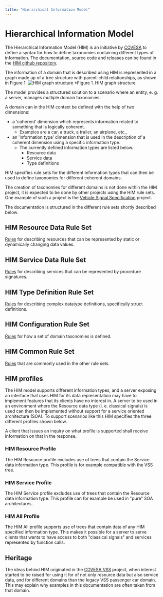 ```yaml
---
title: "Hierarchical Information Model"
---
```

# Hierarchical Information Model

The Hierarchical Information Model (HIM) is an initiative by [COVESA](https://www.covesa.global/) to define a syntax for how to define taxonomies containing different types of information.
The documentation, source code and releases can be found in the [HIM github repository](https://github.com/COVESA/hierarchical_information_model).

The information of a domain that is described using HIM is represented in a graph made up of a tree structure with parent-child relationships,
as shown in Figure 1.
![HIM graph structure](/hierarchical_information_model/images/him_graph_structure.png?width=25pc)
*Figure 1. HIM graph structure

The model provides a structured solution to a scenario where an entity, e. g. a server, manages multiple domain taxonomies.

A domain can in the HIM context be defined with the help of two dimensions:
- a 'coherent' dimension which represents information related to something that is logically coherent.
  - Examples are a car, a truck, a trailer, an airplane, etc.,
- an 'information type' dimension that is used in the description of a coherent dimension using a specific information type.
  - The currently defined information types are listed below.
    - Resource data
    - Service data
    - Type definitions

HIM specifies rule sets for the different information types that can then be used to define taxonomies for different coherent domains.

The creation of taxonomies for different domains is not done within the HIM project, it is expected to be done by other projects using the HIM rule sets.
One example of such a project is the [Vehicle Signal Specification](https://github.com/COVESA/vehicle_signal_specification) project.

The documentation is structured in the different rule sets shortly described below.

## HIM Resource Data Rule Set
[Rules](/hierarchical_information_model/resource_data_rule_set/) for describing resources that can be represented by static or dynamically changing data values.

## HIM Service Data Rule Set
[Rules](/hierarchical_information_model/service_data_rule_set/) for describing services that can be represented by procedure signatures.

## HIM Type Definition Rule Set
[Rules](/hierarchical_information_model/type_definition_rule_set/) for describing complex datatype definitions, specifically struct definitions.

## HIM Configuration Rule Set
[Rules](/hierarchical_information_model/configuration_rule_set/) for how a set of domain taxonomies is defined. 

## HIM Common Rule Set
[Rules](/hierarchical_information_model/common_rule_set/) that are commonly used in the other rule sets.

## HIM profiles
The HIM model supports different information types,
and a server exposing an interface that uses HIM for its data representation may have to implement features that its clients have no interest in.
A server to be used in an environment where the Resource data type (i. e. classical signals) is used can then be
implemented without support for a service oriented architecture (SOA).
To support scenarios like this HIM specifies the three different profiles shown below.

A client that issues an inquiry on what profile is supported shall receive information on that in the response.

### HIM Resource Profile
The HIM Resource profile excludes use of trees that contain the Service data information type.
This profile is for example compatible with the VSS tree.

### HIM Service Profile
The HIM Service profile excludes use of trees that contain the Resource data information type.
This profile can for example be used in "pure" SOA architectures.

### HIM All Profile
The HIM All profile supports use of trees that contain data of any HIM specified information type.
This makes it possible for a server to serve clients that wants to have access to both "classical signals" and services represented by function calls.

## Heritage
The ideas behind HIM originated in the [COVESA VSS](https://github.com/COVESA/vehicle_signal_specification) project,
when interest started to be raised for using it for of not only resource data but also service data,
and for different domains than the legacy VSS passenger car domain.
This may explain why examples in this documentation are often taken from that domain.
